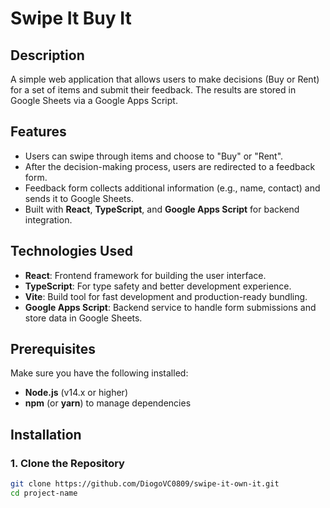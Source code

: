 # Swipe It Buy It

## Description

A simple web application that allows users to make decisions (Buy or Rent) for a set of items and submit their feedback. The results are stored in Google Sheets via a Google Apps Script.

## Features

- Users can swipe through items and choose to "Buy" or "Rent".
- After the decision-making process, users are redirected to a feedback form.
- Feedback form collects additional information (e.g., name, contact) and sends it to Google Sheets.
- Built with **React**, **TypeScript**, and **Google Apps Script** for backend integration.

## Technologies Used

- **React**: Frontend framework for building the user interface.
- **TypeScript**: For type safety and better development experience.
- **Vite**: Build tool for fast development and production-ready bundling.
- **Google Apps Script**: Backend service to handle form submissions and store data in Google Sheets.

## Prerequisites

Make sure you have the following installed:

- **Node.js** (v14.x or higher)
- **npm** (or **yarn**) to manage dependencies

## Installation

### 1. Clone the Repository

```bash
git clone https://github.com/DiogoVC0809/swipe-it-own-it.git
cd project-name
